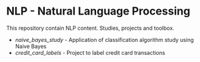 # NLP - Natural Language Processing

This repository contain NLP content. Studies, projects and toolbox.

- *naive_bayes_study* -  Application of classification algorithm study using Naive Bayes
- *credit_card_labels* - Project to label credit card transactions
